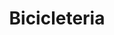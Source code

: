 ---
title: "Bicicleteria"
url: /ciudad-autonoma-de-buenos-aires/bicicleteria-alvarez-jonte-2/
shop: Fahrrad
---